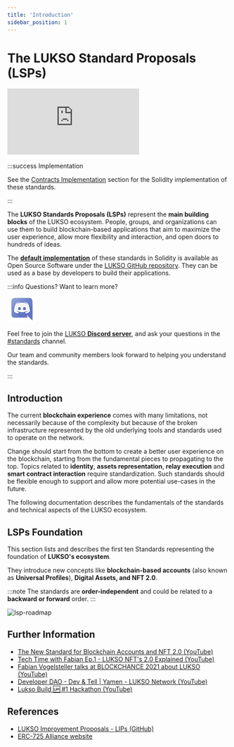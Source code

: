 ```yaml
---
title: 'Introduction'
sidebar_position: 1
---
```


# The LUKSO Standard Proposals (LSPs)

<div class="video-container">
<iframe src="https://www.youtube.com/embed/skA4Y-vvt5s" title="YouTube video player" frameborder="0" allow="accelerometer; autoplay; clipboard-write; encrypted-media; gyroscope; picture-in-picture" allowfullscreen></iframe>
</div>

:::success Implementation

See the [Contracts Implementation](../contracts/introduction.md) section for the Solidity implementation of these standards.

:::

The **LUKSO Standards Proposals (LSPs)** represent the **main building blocks** of the LUKSO ecosystem. People, groups, and organizations can use them to build blockchain-based applications that aim to maximize the user experience, allow more flexibility and interaction, and open doors to hundreds of ideas.

The **[default implementation](../contracts/introduction.md)** of these standards in Solidity is available as Open Source Software under the [LUKSO GitHub repository](https://github.com/lukso-network). They can be used as a base by developers to build their applications.

:::info Questions? Want to learn more?

<div class="discord-logo">

![Discord logo](./discord-logo.png)

</div>

Feel free to join the [LUKSO **Discord server**](https://discord.com/channels/359064931246538762/620552532602912769), and ask your questions in the [#standards](https://discord.com/channels/359064931246538762/620552532602912769) channel.

Our team and community members look forward to helping you understand the standards.

:::

## Introduction

The current **blockchain experience** comes with many limitations, not necessarily because of the complexity but because of the broken infrastructure represented by the old underlying tools and standards used to operate on the network.

Change should start from the bottom to create a better user experience on the blockchain, starting from the fundamental pieces to propagating to the top. Topics related to **identity**, **assets representation**, **relay execution** and **smart contract interaction** require standardization. Such standards should be flexible enough to support and allow more potential use-cases in the future.

The following documentation describes the fundamentals of the standards and technical aspects of the LUKSO ecosystem.

## LSPs Foundation

This section lists and describes the first ten Standards representing the foundation of **LUKSO's ecosystem**.

They introduce new concepts like **blockchain-based accounts** (also known as **Universal Profiles**), **Digital Assets, and NFT 2.0**.

:::note
The standards are **order-independent** and could be related to a **backward or forward** order.
:::

![lsp-roadmap](/img/standards/introduction/lsp-roadmap.jpg)

## Further Information

- [The New Standard for Blockchain Accounts and NFT 2.0 (YouTube)](https://www.youtube.com/watch?v=7u0WGAS1k_Q)
- [Tech Time with Fabian Ep.1 - LUKSO NFT's 2.0 Explained (YouTube)](https://www.youtube.com/watch?v=Nx5D9QWNIhI)
- [Fabian Vogelsteller talks at BLOCKCHANCE 2021 about LUKSO (YouTube)](https://www.youtube.com/watch?v=aoZE_0Ey1SQ)
- [Developer DAO - Dev & Tell | Yamen - LUKSO Network (YouTube)](https://www.youtube.com/watch?v=1OeBpJIstSQ)
- [Lukso Build 🆙 #1 Hackathon (YouTube)](https://www.youtube.com/watch?v=veHqhpgGDr4)

## References

- [LUKSO Improvement Proposals - LIPs (GitHub)](https://github.com/lukso-network/LIPs)
- [ERC-725 Alliance website](https://erc725alliance.org/)
